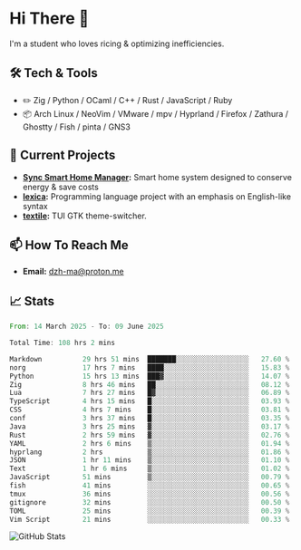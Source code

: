 # Hi There 👋
I'm a student who loves ricing & optimizing inefficiencies.
## 🛠️ Tech & Tools
- ✏️  Zig / Python / OCaml / C++ / Rust / JavaScript / Ruby
- 📦 Arch Linux / NeoVim / VMware / mpv / Hyprland / Firefox / Zathura / Ghostty / Fish / pinta / GNS3
## 🔭 Current Projects
- **[Sync Smart Home Manager](https://github.com/dzh-ma/sync):** Smart home system designed to conserve energy & save costs
- **[lexica](https://github.com/dzh-ma/lexica):** Programming language project with an emphasis on English-like syntax
- **[textile](https://github.com/dzh-ma/textile):** TUI GTK theme-switcher.
## 📫 How To Reach Me
- **Email:** [dzh-ma@proton.me](mailto:dzh-ma@proton.me)
## 📈 Stats
<!--START_SECTION:waka-->

```rust
From: 14 March 2025 - To: 09 June 2025

Total Time: 108 hrs 2 mins

Markdown          29 hrs 51 mins  ███████░░░░░░░░░░░░░░░░░░   27.60 %
norg              17 hrs 7 mins   ████░░░░░░░░░░░░░░░░░░░░░   15.83 %
Python            15 hrs 13 mins  ███▓░░░░░░░░░░░░░░░░░░░░░   14.07 %
Zig               8 hrs 46 mins   ██░░░░░░░░░░░░░░░░░░░░░░░   08.12 %
Lua               7 hrs 27 mins   █▓░░░░░░░░░░░░░░░░░░░░░░░   06.89 %
TypeScript        4 hrs 15 mins   █░░░░░░░░░░░░░░░░░░░░░░░░   03.93 %
CSS               4 hrs 7 mins    █░░░░░░░░░░░░░░░░░░░░░░░░   03.81 %
conf              3 hrs 37 mins   █░░░░░░░░░░░░░░░░░░░░░░░░   03.35 %
Java              3 hrs 25 mins   ▓░░░░░░░░░░░░░░░░░░░░░░░░   03.17 %
Rust              2 hrs 59 mins   ▓░░░░░░░░░░░░░░░░░░░░░░░░   02.76 %
YAML              2 hrs 6 mins    ▒░░░░░░░░░░░░░░░░░░░░░░░░   01.94 %
hyprlang          2 hrs           ▒░░░░░░░░░░░░░░░░░░░░░░░░   01.86 %
JSON              1 hr 11 mins    ▒░░░░░░░░░░░░░░░░░░░░░░░░   01.10 %
Text              1 hr 6 mins     ▒░░░░░░░░░░░░░░░░░░░░░░░░   01.02 %
JavaScript        51 mins         ▒░░░░░░░░░░░░░░░░░░░░░░░░   00.79 %
fish              41 mins         ░░░░░░░░░░░░░░░░░░░░░░░░░   00.65 %
tmux              36 mins         ░░░░░░░░░░░░░░░░░░░░░░░░░   00.56 %
gitignore         32 mins         ░░░░░░░░░░░░░░░░░░░░░░░░░   00.50 %
TOML              25 mins         ░░░░░░░░░░░░░░░░░░░░░░░░░   00.39 %
Vim Script        21 mins         ░░░░░░░░░░░░░░░░░░░░░░░░░   00.33 %
```

<!--END_SECTION:waka-->

![GitHub Stats](https://github-readme-stats.vercel.app/api?username=dzh-ma&show_icons=true&theme=transparent)
